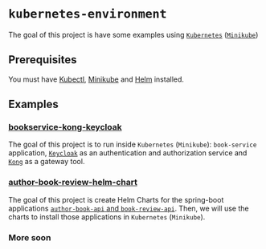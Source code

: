# `kubernetes-environment`

The goal of this project is have some examples using [`Kubernetes`](https://kubernetes.io)
([`Minikube`](https://github.com/kubernetes/minikube))

## Prerequisites

You must have [Kubectl](https://kubernetes.io/docs/tasks/tools/install-kubectl/),
[Minikube](https://kubernetes.io/docs/tasks/tools/install-minikube/#install-minikube) and 
[Helm](https://helm.sh/docs/using_helm/#installing-the-helm-client) installed.

## Examples

### [bookservice-kong-keycloak](https://github.com/ivangfr/kubernetes-environment/tree/master/bookservice-kong-keycloak)

The goal of this project is to run inside `Kubernetes` (`Minikube`): `book-service` application,
[`Keycloak`](https://www.keycloak.org) as an authentication and authorization service and [`Kong`](https://konghq.com)
as a gateway tool.

### [author-book-review-helm-chart](https://github.com/ivangfr/kubernetes-environment/tree/master/author-book-review-helm-chart)

The goal of this project is create Helm Charts for the spring-boot applications
[`author-book-api` and `book-review-api`](https://github.com/ivangfr/springboot-graphql-databases). Then, we will use
the charts to install those applications in `Kubernetes` (`Minikube`).

### More soon